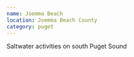 ```yaml
---
name: Joemma Beach
location: Joemma Beach County
category: puget
---
```


Saltwater activities on south Puget Sound
